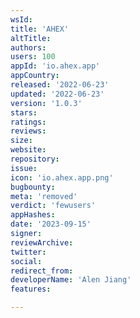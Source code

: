 ```yaml
---
wsId: 
title: 'AHEX'
altTitle: 
authors: 
users: 100
appId: 'io.ahex.app'
appCountry: 
released: '2022-06-23'
updated: '2022-06-23'
version: '1.0.3'
stars: 
ratings: 
reviews: 
size: 
website: 
repository: 
issue: 
icon: 'io.ahex.app.png'
bugbounty: 
meta: 'removed'
verdict: 'fewusers'
appHashes: 
date: '2023-09-15'
signer: 
reviewArchive: 
twitter: 
social: 
redirect_from: 
developerName: 'Alen Jiang'
features: 

---
```


